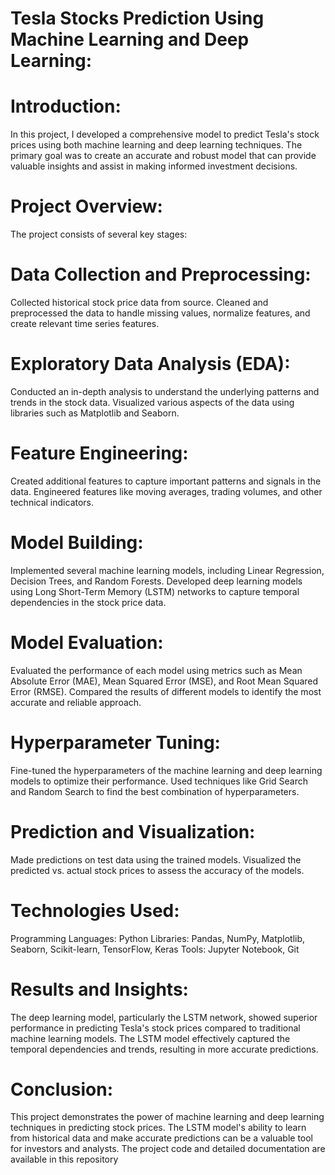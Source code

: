 # Tesla Stocks Prediction Using Machine Learning and Deep Learning:

# Introduction:
In this project, I developed a comprehensive model to predict Tesla's stock prices using both machine learning and deep learning techniques. The primary goal was to create an accurate and robust model that can provide valuable insights and assist in making informed investment decisions.

# Project Overview:
The project consists of several key stages:

# Data Collection and Preprocessing:

Collected historical stock price data from source.
Cleaned and preprocessed the data to handle missing values, normalize features, and create relevant time series features.

# Exploratory Data Analysis (EDA):
Conducted an in-depth analysis to understand the underlying patterns and trends in the stock data.
Visualized various aspects of the data using libraries such as Matplotlib and Seaborn.

# Feature Engineering:

Created additional features to capture important patterns and signals in the data.
Engineered features like moving averages, trading volumes, and other technical indicators.

# Model Building:

Implemented several machine learning models, including Linear Regression, Decision Trees, and Random Forests.
Developed deep learning models using Long Short-Term Memory (LSTM) networks to capture temporal dependencies in the stock price data.

# Model Evaluation:

Evaluated the performance of each model using metrics such as Mean Absolute Error (MAE), Mean Squared Error (MSE), and Root Mean Squared Error (RMSE).
Compared the results of different models to identify the most accurate and reliable approach.

# Hyperparameter Tuning:

Fine-tuned the hyperparameters of the machine learning and deep learning models to optimize their performance.
Used techniques like Grid Search and Random Search to find the best combination of hyperparameters.

# Prediction and Visualization:

Made predictions on test data using the trained models.
Visualized the predicted vs. actual stock prices to assess the accuracy of the models.

# Technologies Used:

Programming Languages: Python
Libraries: Pandas, NumPy, Matplotlib, Seaborn, Scikit-learn, TensorFlow, Keras
Tools: Jupyter Notebook, Git

# Results and Insights:
The deep learning model, particularly the LSTM network, showed superior performance in predicting Tesla's stock prices compared to traditional machine learning models. The LSTM model effectively captured the temporal dependencies and trends, resulting in more accurate predictions.

# Conclusion:
This project demonstrates the power of machine learning and deep learning techniques in predicting stock prices. The LSTM model's ability to learn from historical data and make accurate predictions can be a valuable tool for investors and analysts. The project code and detailed documentation are available in this repository
